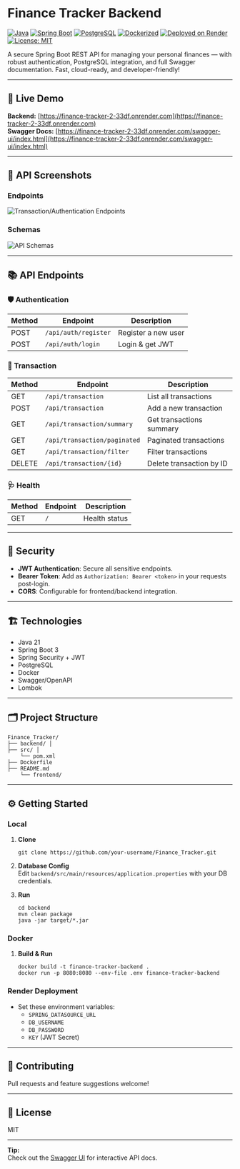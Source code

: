 # Finance Tracker Backend

[![Java](https://img.shields.io/badge/Java-21-blue?logo=java)](https://www.oracle.com/java/)
[![Spring Boot](https://img.shields.io/badge/Spring--Boot-3.5.3-brightgreen?logo=springboot)](https://spring.io/projects/spring-boot)
[![PostgreSQL](https://img.shields.io/badge/PostgreSQL-Connected-blue?logo=postgresql)](https://www.postgresql.org/)
[![Dockerized](https://img.shields.io/badge/Docker-ready-blue?logo=docker)](https://www.docker.com/)
[![Deployed on Render](https://img.shields.io/badge/Deploy-Render-5375fb?logo=render)](https://render.com/)
[![License: MIT](https://img.shields.io/badge/License-MIT-yellow.svg)](LICENSE)

A secure Spring Boot REST API for managing your personal finances — with robust authentication, PostgreSQL integration, and full Swagger documentation. Fast, cloud-ready, and developer-friendly!

---

## 🚀 Live Demo
**Backend:** [https://finance-tracker-2-33df.onrender.com](https://finance-tracker-2-33df.onrender.com)  
**Swagger Docs:** [https://finance-tracker-2-33df.onrender.com/swagger-ui/index.html](https://finance-tracker-2-33df.onrender.com/swagger-ui/index.html)

---

## 📸 API Screenshots

### Endpoints
![Transaction/Authentication Endpoints](Screenshot-2025-10-27-at-1.37.49-PM.jpeg)

### Schemas
![API Schemas](Screenshot-2025-10-27-at-1.37.59-PM.jpeg)

---

## 📚 API Endpoints

### 🛡️ Authentication

| Method | Endpoint            | Description         |
|--------|---------------------|---------------------|
| POST   | `/api/auth/register`| Register a new user |
| POST   | `/api/auth/login`   | Login & get JWT     |

### 💸 Transaction

| Method | Endpoint                           | Description                      |
|--------|------------------------------------|----------------------------------|
| GET    | `/api/transaction`                 | List all transactions            |
| POST   | `/api/transaction`                 | Add a new transaction            |
| GET    | `/api/transaction/summary`         | Get transactions summary         |
| GET    | `/api/transaction/paginated`       | Paginated transactions           |
| GET    | `/api/transaction/filter`          | Filter transactions              |
| DELETE | `/api/transaction/{id}`            | Delete transaction by ID         |

### 🩺 Health

| Method | Endpoint | Description    |
|--------|----------|----------------|
| GET    | `/`      | Health status  |

---

## 🔑 Security

- **JWT Authentication**: Secure all sensitive endpoints.
- **Bearer Token**: Add as `Authorization: Bearer <token>` in your requests post-login.
- **CORS**: Configurable for frontend/backend integration.

---

## 🏗️ Technologies

- Java 21
- Spring Boot 3
- Spring Security + JWT
- PostgreSQL
- Docker
- Swagger/OpenAPI
- Lombok

---

## 🗂️ Project Structure

	Finance_Tracker/
	├── backend/ │   
	├── src/ │   
		└── pom.xml 
	├── Dockerfile 
	├── README.md 
		└── frontend/

	
---

## ⚙️ Getting Started

### Local

1. **Clone**
    ```
    git clone https://github.com/your-username/Finance_Tracker.git
    ```
2. **Database Config**  
   Edit `backend/src/main/resources/application.properties` with your DB credentials.

3. **Run**
    ```
    cd backend
    mvn clean package
    java -jar target/*.jar
    ```

### Docker

1. **Build & Run**
    ```
    docker build -t finance-tracker-backend .
    docker run -p 8080:8080 --env-file .env finance-tracker-backend
    ```

### Render Deployment

- Set these environment variables:
  - `SPRING_DATASOURCE_URL`
  - `DB_USERNAME`
  - `DB_PASSWORD`
  - `KEY` (JWT Secret)

---

## 🤝 Contributing

Pull requests and feature suggestions welcome!

---

## 📄 License

MIT

---

**Tip:**  
Check out the [Swagger UI](https://finance-tracker-2-33df.onrender.com/swagger-ui/index.html) for interactive API docs.
